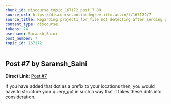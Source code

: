 ```yaml
---
chunk_id: discourse_topic_167172_post_7_00
source_url: https://discourse.onlinedegree.iitm.ac.in/t/167172/7
source_title: Regarding project1 for file not detecting after sending post request
content_type: discourse
tokens: 74
username: Saransh_Saini
post_number: 7
topic_id: 167172
---
```


## Post #7 by Saransh_Saini

**Direct Link**: [Post #7](https://discourse.onlinedegree.iitm.ac.in/t/167172/7)

If you have added that dot as a prefix to your locations then, you would have to structure your query_gpt in such a way that it takes these dots into consideration.
